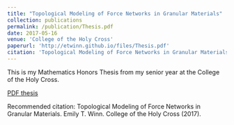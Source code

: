 ```yaml
---
title: "Topological Modeling of Force Networks in Granular Materials"
collection: publications
permalink: /publication/Thesis.pdf
date: 2017-05-16
venue: 'College of the Holy Cross'
paperurl: 'http://etwinn.github.io/files/Thesis.pdf'
citation: 'Topological Modeling of Force Networks in Granular Materials. Emily T. Winn. College of the Holy Cross (2017).'
---
```

This is my Mathematics Honors Thesis from my senior year at the College of the Holy Cross.

[PDF thesis](http://etwinn.github.io/files/Thesis.pdf)

Recommended citation: Topological Modeling of Force Networks in Granular Materials. Emily T. Winn. College of the Holy Cross (2017).
